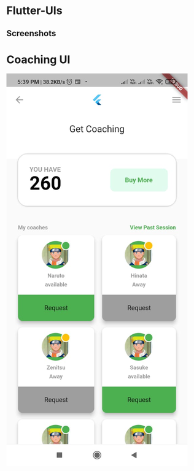 # Flutter-UIs

## Screenshots
# Coaching UI
![sc](https://github.com/gopalsays108/Flutter-UIs/blob/main/coaching-ui/screnshot.jpeg?raw=true)
